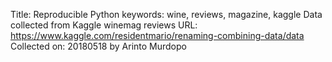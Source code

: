 Title: Reproducible Python
keywords: wine, reviews, magazine, kaggle
Data collected from Kaggle winemag reviews
URL: https://www.kaggle.com/residentmario/renaming-combining-data/data
Collected on: 20180518 by Arinto Murdopo
